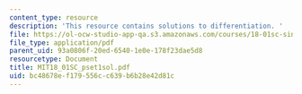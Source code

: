 ```yaml
---
content_type: resource
description: 'This resource contains solutions to differentiation. '
file: https://ol-ocw-studio-app-qa.s3.amazonaws.com/courses/18-01sc-single-variable-calculus-fall-2010/bc48678ef179556cc639b6b28e42d81c_MIT18_01SC_pset1sol.pdf
file_type: application/pdf
parent_uid: 93a0806f-20ed-6540-1e0e-178f23dae5d8
resourcetype: Document
title: MIT18_01SC_pset1sol.pdf
uid: bc48678e-f179-556c-c639-b6b28e42d81c
---
```

